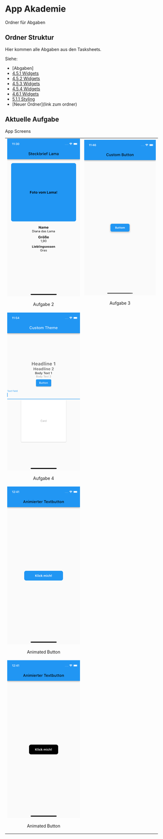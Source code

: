 # App Akademie

Ordner für Abgaben

## Ordner Struktur

Hier kommen alle Abgaben aus den Tasksheets.

Siehe:

- [Abgaben]
- [4.5.1 Widgets](https://github.com/markruzo/app_akademie/tree/main/lib/task_solutions/4_5_1)
- [4.5.2 Widgets](https://github.com/markruzo/app_akademie/tree/main/lib/task_solutions/4_5_2)
- [4.5.3 Widgets](https://github.com/markruzo/app_akademie/tree/main/lib/task_solutions/4_5_3)
- [4.5.4 Widgets](https://github.com/markruzo/app_akademie/tree/main/lib/task_solutions/4_5_4)
- [4.6.1 Widgets](https://github.com/markruzo/app_akademie/tree/main/lib/task_solutions/4_6_1)
- [5.1.1 Styling](https://github.com/markruzo/app_akademie/tree/main/lib/task_solutions/5_1_1_Styling)
- [Neuer Ordner](link zum ordner)

## Aktuelle Aufgabe

App Screens

<table>
  <tr>
    <td style="text-align: center;">
      <img src="lib/task_solutions/5_1_1_Styling/Simulator Screenshot - iPhone 13 mini - 2023-08-14 at 11.30.45.png" alt="Bild 1">
      <p>Aufgabe 2</p>
    </td>
    <td style="text-align: center;">
      <img src="lib/task_solutions/5_1_1_Styling/Simulator Screenshot - iPhone 13 mini - 2023-08-14 at 11.44.23.png" alt="Bild 2">
      <p>Aufgabe 3</p>
    </td>
  </tr>
  <tr>
    <td style="text-align: center;">
      <img src="lib/task_solutions/5_1_1_Styling/Simulator Screenshot - iPhone 13 mini - 2023-08-14 at 11.54.13.png" alt="Bild 4">
      <p>Aufgabe 4</p>
    </td>
 </tr>
 <tr>
    <td style="text-align: center;">
      <img src="lib/task_solutions/5_1_1_Styling/Simulator Screenshot - iPhone 13 mini - 2023-08-14 at 12.41.28.png" alt="Bild 4">
      <p>Animated Button</p>
    </td>
 </tr>
 <tr>
    <td style="text-align: center;">
      <img src="lib/task_solutions/5_1_1_Styling/Simulator Screenshot - iPhone 13 mini - 2023-08-14 at 12.41.30.png" alt="Bild 4">
      <p>Animated Button</p>
    </td>
 </tr>

</table>